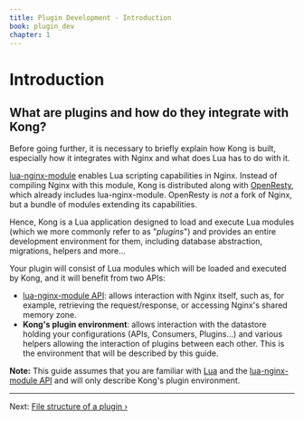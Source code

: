 ```yaml
---
title: Plugin Development - Introduction
book: plugin_dev
chapter: 1
---
```


# Introduction

## What are plugins and how do they integrate with Kong?

Before going further, it is necessary to briefly explain how Kong is built, especially how it integrates with Nginx and what does Lua has to do with it.

[lua-nginx-module] enables Lua scripting capabilities in Nginx. Instead of compiling Nginx with this module, Kong is distributed along with [OpenResty](https://openresty.org/), which already includes lua-nginx-module. OpenResty is *not* a fork of Nginx, but a bundle of modules extending its capabilities.

Hence, Kong is a Lua application designed to load and execute Lua modules (which we more commonly refer to as "*plugins*") and provides an entire development environment for them, including database abstraction, migrations, helpers and more...

Your plugin will consist of Lua modules which will be loaded and executed by Kong, and it will benefit from two APIs:

- [lua-nginx-module API][lua-nginx-module]: allows interaction with Nginx itself, such as, for example, retrieving the request/response, or accessing Nginx's shared memory zone.
- **Kong's plugin environment**: allows interaction with the datastore holding your configurations (APIs, Consumers, Plugins...) and various helpers allowing the interaction of plugins between each other. This is the environment that will be described by this guide.

<div class="alert alert-warning">
  <strong>Note:</strong> This guide assumes that you are familiar with <a href="http://www.lua.org/">Lua</a> and the <a href="https://github.com/openresty/lua-nginx-module">lua-nginx-module API</a> and will only describe Kong's plugin environment.
</div>

---

Next: [File structure of a plugin &rsaquo;]({{page.book.next}})

[lua-nginx-module]: https://github.com/openresty/lua-nginx-module

